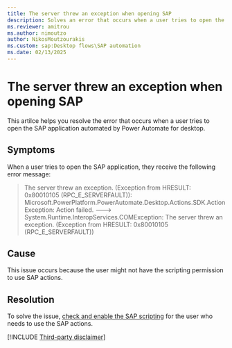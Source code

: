 ```yaml
---
title: The server threw an exception when opening SAP
description: Solves an error that occurs when a user tries to open the SAP application automated by Power Automate for desktop.
ms.reviewer: amitrou
ms.author: nimoutzo
author: NikosMoutzourakis
ms.custom: sap:Desktop flows\SAP automation
ms.date: 02/13/2025
---
```

# The server threw an exception when opening SAP

This artilce helps you resolve the error that occurs when a user tries to open the SAP application automated by Power Automate for desktop.

## Symptoms

When a user tries to open the SAP application, they receive the following error message:

> The server threw an exception. (Exception from HRESULT: 0x80010105 (RPC_E_SERVERFAULT)): Microsoft.PowerPlatform.PowerAutomate.Desktop.Actions.SDK.ActionException: Action failed. ---> System.Runtime.InteropServices.COMException: The server threw an exception. (Exception from HRESULT: 0x80010105 (RPC_E_SERVERFAULT))

## Cause

This issue occurs because the user might not have the scripting permission to use SAP actions.

## Resolution

To solve the issue, [check and enable the SAP scripting](/power-automate/guidance/rpa-sap-playbook/prerequisites#sap-gui-scripting-configuration) for the user who needs to use the SAP actions.

[!INCLUDE [Third-party disclaimer](../../../../includes/third-party-disclaimer.md)]
